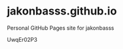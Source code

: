 # jakonbasss.github.io
Personal GitHub Pages site for jakonbasss









































UwqEr02P3
